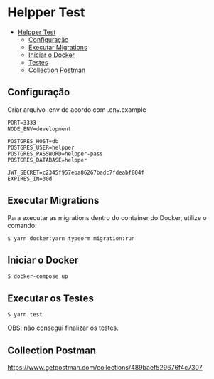 # Helpper Test

- [Helpper Test](#Helpper-Test)
  - [Configuração](#Configuração)
  - [Executar Migrations](#Executar-Migrations)
  - [Iniciar o Docker](#Iniciar-o-Docker)
  - [Testes](#Executar-os-Testes)
  - [Collection Postman](#Collection-Postman)

## Configuração

Criar arquivo .env de acordo com .env.example

```
PORT=3333
NODE_ENV=development

POSTGRES_HOST=db
POSTGRES_USER=helpper
POSTGRES_PASSWORD=helpper-pass
POSTGRES_DATABASE=helpper

JWT_SECRET=c2345f957eba86267badc7fdeabf804f
EXPIRES_IN=30d
```

## Executar Migrations

Para executar as migrations dentro do container do Docker, utilize o comando:

```
$ yarn docker:yarn typeorm migration:run
```

## Iniciar o Docker

```shell
$ docker-compose up
```

## Executar os Testes

```shell
$ yarn test
```

OBS: não consegui finalizar os testes.

## Collection Postman

https://www.getpostman.com/collections/489baef529676f4c7307
